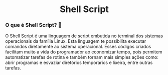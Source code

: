 <h1 align="center"> Shell Script </h1>

<h3> O que é Shell Script? 🐚 </h3>
<p> O Shell Script é uma linguagem de script embutida no terminal dos sistemas operacionais da família Linux. Esta linguagem te possibilita executar comandos diretamente ao sistema operacional. Esses códigos criados facilitam muito a vida do programador ao economizar tempo, pois permitem automatizar tarefas de rotina e também tornam mais simples ações como: abrir programas e esvaziar diretórios temporários e lixeira, entre outras tarefas. </p>
